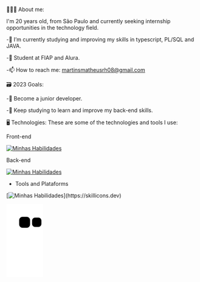 👨🏻‍💻 About me:

I'm 20 years old, from São Paulo and currently seeking internship opportunities in the technology field. 

-🌱 I’m currently studying and improving my skills in typescript, PL/SQL and JAVA.

-👯 Student at FIAP and Alura.

-📫 How to reach me: martinsmatheusrh08@gmail.com

🗃️ 2023 Goals:

-👔 Become a junior developer.

-🎒 Keep studying to learn and improve my back-end skills.

🖥️ Technologies:
These are some of the technologies and tools I use:

Front-end

[![Minhas Habilidades](https://skillicons.dev/icons?i=html,css,js,ts,react,styledcomponents)](https://skillicons.dev)

Back-end

[![Minhas Habilidades](https://skillicons.dev/icons?i=java,js,ts,flask,py,mysql,postgres)](https://skillicons.dev)

- Tools and Plataforms

[![Minhas Habilidades](https://skillicons.dev/icons?i=git,androidstudio,azure,idea,eclipse,figma,vscode,)](https://skillicons.dev)
           
  
          
          
  
</div>






![Snake animation](https://github.com/MatheusMartinsR/MatheusMartinsR/blob/output/github-contribution-grid-snake.svg)



